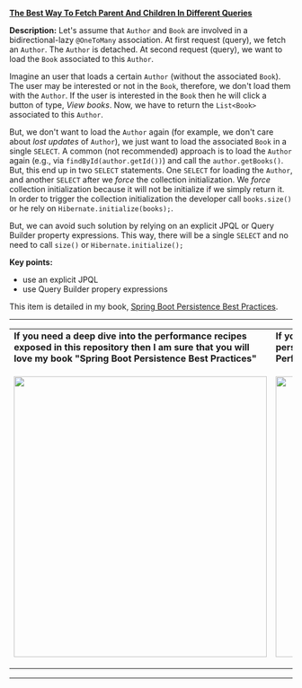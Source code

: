 **[The Best Way To Fetch Parent And Children In Different Queries](https://github.com/AnghelLeonard/Hibernate-SpringBoot/tree/master/HibernateSpringBootParentChildSeparateQueries)** 
 
**Description:** Let's assume that `Author` and `Book` are involved in a bidirectional-lazy `@OneToMany` association. At first request (query), we fetch an `Author`. The `Author` is detached. At second request (query), we want to load the `Book` associated to this `Author`. 

Imagine an user that loads a certain `Author` (without the associated `Book`). The user may be interested  or not in the `Book`, therefore, we don't load them with the `Author`. If the user is interested in the `Book` then he will click a button of type, *View books*. Now, we have to return the `List<Book>` associated to this `Author`.

But, we don't want to load the `Author` again (for example, we don't care about *lost updates* of `Author`), we just want to load the associated `Book` in a single `SELECT`. A common (not recommended) approach is to load the `Author` again (e.g., via `findById(author.getId())`) and call the `author.getBooks()`. But, this end up in two `SELECT` statements. One `SELECT` for loading the `Author`, and another `SELECT` after we *force* the collection initialization. We *force* collection initialization because it will not be initialize if we simply return it. In order to trigger the collection initialization the developer call `books.size()` or he rely on `Hibernate.initialize(books);`. 

But, we can avoid such solution by relying on an explicit JPQL or Query Builder property expressions. This way, there will be a single `SELECT` and no need to call `size()` or `Hibernate.initialize();`

**Key points:**
- use an explicit JPQL
- use Query Builder propery expressions

This item is detailed in my book, [Spring Boot Persistence Best Practices](https://www.amazon.com/gp/product/1484256255).
     
-----------------------------------------------------------------------------------------------------------------------    
<table>
     <tr><td><b>If you need a deep dive into the performance recipes exposed in this repository then I am sure that you will love my book "Spring Boot Persistence Best Practices"</b></td><td><b>If you need a hand of tips and illustrations of 100+ Java persistence performance issues then "Java Persistence Performance Illustrated Guide" is for you.</b></td></tr>
     <tr><td>
<a href="https://www.apress.com/us/book/9781484256251"><p align="left"><img src="https://github.com/AnghelLeonard/Hibernate-SpringBoot/blob/master/Spring%20Boot%20Persistence%20Best%20Practices.jpg" height="500" width="450"/></p></a>
</td><td>
<a href="https://leanpub.com/java-persistence-performance-illustrated-guide"><p align="right"><img src="https://github.com/AnghelLeonard/Hibernate-SpringBoot/blob/master/Java%20Persistence%20Performance%20Illustrated%20Guide.jpg" height="500" width="450"/></p></a>
</td></tr></table>

-----------------------------------------------------------------------------------------------------------------------    

